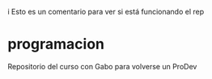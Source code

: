i Esto es un comentario para ver si está funcionando el rep
# programacion
Repositorio del curso con Gabo para volverse un ProDev
